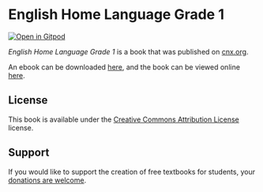 # English Home Language Grade 1

[![Open in Gitpod](https://gitpod.io/button/open-in-gitpod.svg)](https://gitpod.io/from-referrer/)

_English Home Language Grade 1_ is a book that was published on [cnx.org](https://cnx.org/).

An ebook can be downloaded [here](https://github.com/cnx-user-books/cnxbook-english-home-language-grade-1/releases/latest), and the book can be viewed online [here](https://github.com/cnx-user-books/cnxbook-english-home-language-grade-1/releases/latest).

## License
This book is available under the [Creative Commons Attribution License](./LICENSE) license.

## Support
If you would like to support the creation of free textbooks for students, your [donations are welcome](https://riceconnect.rice.edu/donation/support-openstax-banner).
